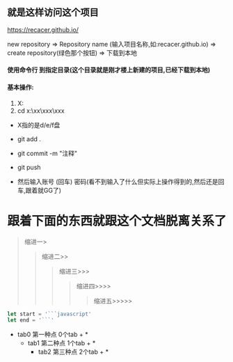就是这样访问这个项目
-

https://recacer.github.io/

new repository => Repository name (输入项目名称,如:recacer.github.io) => create repository(绿色那个按钮) => 下载到本地

#### 使用命令行 到指定目录(这个目录就是刚才楼上新建的项目,已经下载到本地) 
#### 基本操作:
1. X: 
2. cd x:\xx\xxx\xxx 
* X指的是d/e/f盘

* git add .
* git commit -m "注释"
* git push
* 然后输入账号 (回车) 密码(看不到输入了什么但实际上操作得到的,然后还是回车,跟着就GG了)

跟着下面的东西就跟这个文档脱离关系了
====

>缩进一>
>>缩进二>>
>>>缩进三>>>
>>>>缩进四>>>>
>>>>>缩进五>>>>>

```javascript
let start = '```javascript'
let end = '```'
```

* tab0 第一种点 0个tab + *
  * tab1 第二种点 1个tab + *
    * tab2 第三种点 2个tab + *
